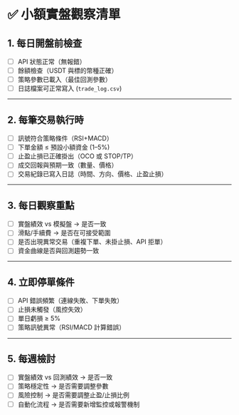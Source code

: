 # ✅ 小額實盤觀察清單

## 1. 每日開盤前檢查
- [ ] API 狀態正常（無報錯）
- [ ] 餘額檢查（USDT 與標的幣種正確）
- [ ] 策略參數已載入（最佳回測參數）
- [ ] 日誌檔案可正常寫入 (`trade_log.csv`)

---

## 2. 每筆交易執行時
- [ ] 訊號符合策略條件（RSI+MACD）
- [ ] 下單金額 ≤ 預設小額資金 (1–5%)
- [ ] 止盈止損已正確掛出（OCO 或 STOP/TP）
- [ ] 成交回報與預期一致（數量、價格）
- [ ] 交易紀錄已寫入日誌（時間、方向、價格、止盈止損）

---

## 3. 每日觀察重點
- [ ] 實盤績效 vs 模擬盤 → 是否一致
- [ ] 滑點/手續費 → 是否在可接受範圍
- [ ] 是否出現異常交易（重複下單、未掛止損、API 拒單）
- [ ] 資金曲線是否與回測趨勢一致

---

## 4. 立即停單條件
- [ ] API 錯誤頻繁（連線失敗、下單失敗）
- [ ] 止損未觸發（風控失效）
- [ ] 單日虧損 ≥ 5%
- [ ] 策略訊號異常（RSI/MACD 計算錯誤）

---

## 5. 每週檢討
- [ ] 實盤績效 vs 回測績效 → 是否一致
- [ ] 策略穩定性 → 是否需要調整參數
- [ ] 風險控制 → 是否需要調整止盈/止損比例
- [ ] 自動化流程 → 是否需要新增監控或報警機制